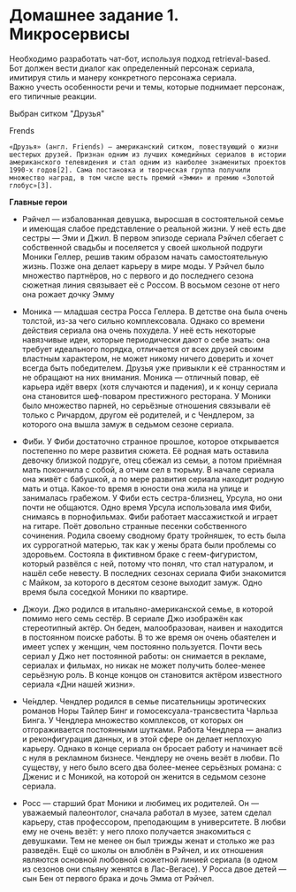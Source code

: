 # Домашнее задание 1. Микросервисы

Необходимо разработать чат-бот, используя подход retrieval-based.    
Бот должен вести диалог как определенный персонаж сериала, имитируя стиль и манеру конкретного персонажа сериала.   
Важно учесть особенности речи и темы, которые поднимает персонаж, его типичные реакции.   

Выбран ситком "Друзья"

Frends

    «Друзья» (англ. Friends) — американский ситком, повествующий о жизни шестерых друзей. Признан одним из лучших комедийных сериалов в истории американского телевидения и стал одним из наиболее знаменитых проектов 1990-х годов[2]. Сама постановка и творческая группа получили множество наград, в том числе шесть премий «Эмми» и премию «Золотой глобус»[3].





**Главные герои** 
* Рэйчел — избалованная девушка, выросшая в состоятельной семье и имеющая слабое представление о реальной жизни. У неё есть две сестры — Эми и Джил. В первом эпизоде сериала Рэйчел сбегает с собственной свадьбы и поселяется у своей школьной подруги Моники Геллер, решив таким образом начать самостоятельную жизнь. Позже она делает карьеру в мире моды. У Рэйчел было множество партнёров, но с первого и до последнего сезона сюжетная линия связывает её с Россом. В восьмом сезоне от него она рожает дочку Эмму
* Моника — младшая сестра Росса Геллера. В детстве она была очень толстой, из-за чего сильно комплексовала. Однако со времени действия сериала она очень похудела. У неё есть некоторые навязчивые идеи, которые периодически дают о себе знать: она требует идеального порядка, отличается от всех друзей своим властным характером, не может никому ничего доверить и хочет всегда быть победителем. Друзья уже привыкли к её странностям и не обращают на них внимания. Моника — отличный повар, её карьера идёт вверх (хотя случаются и падения), и к концу сериала она становится шеф-поваром престижного ресторана. У Моники было множество парней, но серьёзные отношения связывали её только с Ричардом, другом её родителей, и с Чендлером, за которого она вышла замуж в седьмом сезоне сериала.
* Фи́би. У Фиби достаточно странное прошлое, которое открывается постепенно по мере развития сюжета. Её родная мать оставила девочку близкой подруге, отец сбежал из семьи, а потом приёмная мать покончила с собой, а отчим сел в тюрьму. В начале сериала она живёт с бабушкой, а по мере развития сериала находит родную мать и отца. Какое-то время в юности она жила на улице и занималась грабежом. У Фиби есть сестра-близнец, Урсула, но они почти не общаются. Одно время Урсула использовала имя Фиби, снимаясь в порнофильмах. Фиби работает массажисткой и играет на гитаре. Поёт довольно странные песенки собственного сочинения. Родила своему сводному брату тройняшек, то есть была их суррогатной матерью, так как у жены брата были проблемы со здоровьем. Состояла в фиктивном браке с геем-фигуристом, который развёлся с ней, потому что понял, что стал натуралом, и нашёл себе невесту. В последних сезонах сериала Фиби знакомится с Майком, за которого в десятом сезоне выходит замуж. Одно время была соседкой Моники по квартире.
* Джоуи. Джо родился в итальяно-американской семье, в которой помимо него семь сестёр. В сериале Джо изображён как стереотипный актёр. Он беден, малообразован, наивен и находится в постоянном поиске работы. В то же время он очень обаятелен и имеет успех у женщин, чем постоянно пользуется. Почти весь сериал у Джо нет постоянной работы: он снимается в рекламе, сериалах и фильмах, но никак не может получить более-менее серьёзную роль. В конце концов он становится актёром известного сериала «Дни нашей жизни».
* Че́ндлер. Чендлер родился в семье писательницы эротических романов Норы Тайлер Бинг и гомосексуала-трансвестита Чарльза Бинга. У Чендлера множество комплексов, от которых он отгораживается постоянными шутками. Работа Чендлера — анализ и реконфигурация данных, и в этой сфере он делает неплохую карьеру. Однако в конце сериала он бросает работу и начинает всё с нуля в рекламном бизнесе. Чендлеру не очень везёт в любви. По существу, у него было всего два более-менее серьёзных романа: с Дженис и с Моникой, на которой он женится в седьмом сезоне сериала.

* Росс — старший брат Моники и любимец их родителей. Он — уважаемый палеонтолог, сначала работал в музее, затем сделал карьеру, став профессором, преподающим в университете. В любви ему не очень везёт: у него плохо получается знакомиться с девушками. Тем не менее он был трижды женат и столько же раз разведён. Ещё со школы он влюблён в Рэйчел, и их отношения являются основной любовной сюжетной линией сериала (в одном из сезонов они спьяну женятся в Лас-Вегасе). У Росса двое детей — сын Бен от первого брака и дочь Эмма от Рэйчел.
